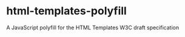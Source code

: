 html-templates-polyfill
=======================

A JavaScript polyfill for the HTML Templates W3C draft specification